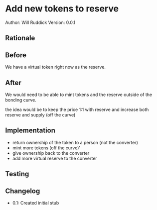 # Add new tokens to reserve

Author: Will Ruddick
Version: 0.0.1

## Rationale

## Before

We have a virtual token right now as the reserve. 

## After

We would need to be able to mint tokens and the reserve outside of the bonding curve.

the idea would be to keep the price 1:1 with reserve and increase both reserve and supply (off the curve)

## Implementation

* return ownership of the token to a person (not the converter)
* mint more tokens (off the curve)'
* give ownership back to the converter
* add more virtual reserve to the converter

## Testing

## Changelog

* 0.1: Created initial stub
